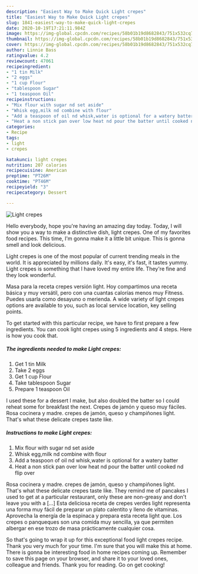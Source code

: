 ```yaml
---
description: "Easiest Way to Make Quick Light crepes"
title: "Easiest Way to Make Quick Light crepes"
slug: 1841-easiest-way-to-make-quick-light-crepes
date: 2020-10-19T17:21:11.984Z
image: https://img-global.cpcdn.com/recipes/58b01b19d8682843/751x532cq70/light-crepes-recipe-main-photo.jpg
thumbnail: https://img-global.cpcdn.com/recipes/58b01b19d8682843/751x532cq70/light-crepes-recipe-main-photo.jpg
cover: https://img-global.cpcdn.com/recipes/58b01b19d8682843/751x532cq70/light-crepes-recipe-main-photo.jpg
author: Linnie Bass
ratingvalue: 4.2
reviewcount: 47061
recipeingredient:
- "1 tin Milk"
- "2 eggs"
- "1 cup Flour"
- "tablespoon Sugar"
- "1 teaspoon Oil"
recipeinstructions:
- "Mix flour with sugar nd set aside"
- "Whisk egg,milk nd combine with flour"
- "Add a teaspoon of oil nd whisk,water is optional for a watery batter"
- "Heat a non stick pan over low heat nd pour the batter until cooked nd flip over"
categories:
- Recipe
tags:
- light
- crepes

katakunci: light crepes 
nutrition: 207 calories
recipecuisine: American
preptime: "PT26M"
cooktime: "PT46M"
recipeyield: "3"
recipecategory: Dessert

---
```



![Light crepes](https://img-global.cpcdn.com/recipes/58b01b19d8682843/751x532cq70/light-crepes-recipe-main-photo.jpg)

Hello everybody, hope you're having an amazing day today. Today, I will show you a way to make a distinctive dish, light crepes. One of my favorites food recipes. This time, I'm gonna make it a little bit unique. This is gonna smell and look delicious.

Light crepes is one of the most popular of current trending meals in the world. It is appreciated by millions daily. It's easy, it's fast, it tastes yummy. Light crepes is something that I have loved my entire life. They're fine and they look wonderful.

Masa para la receta crepes versión light. Hoy compartimos una receta básica y muy versátil, pero con una cuantas calorías menos muy Fitness. Puedes usarla como desayuno o merienda. A wide variety of light crepes options are available to you, such as local service location, key selling points.


To get started with this particular recipe, we have to first prepare a few ingredients. You can cook light crepes using 5 ingredients and 4 steps. Here is how you cook that.

<!--inarticleads1-->

##### The ingredients needed to make Light crepes:

1. Get 1 tin Milk
1. Take 2 eggs
1. Get 1 cup Flour
1. Take tablespoon Sugar
1. Prepare 1 teaspoon Oil


I used these for a dessert I make, but also doubled the batter so I could reheat some for breakfast the next. Crepes de jamón y queso muy fáciles. Rosa cocinera y madre. crepes de jamón, queso y champiñones light. That&#39;s what these delicate crepes taste like. 

<!--inarticleads2-->

##### Instructions to make Light crepes:

1. Mix flour with sugar nd set aside
1. Whisk egg,milk nd combine with flour
1. Add a teaspoon of oil nd whisk,water is optional for a watery batter
1. Heat a non stick pan over low heat nd pour the batter until cooked nd flip over


Rosa cocinera y madre. crepes de jamón, queso y champiñones light. That&#39;s what these delicate crepes taste like. They remind me of pancakes I used to get at a particular restaurant, only these are non-greasy and don&#39;t leave you with a […] Esta deliciosa receta de crepes verdes light representa una forma muy fácil de preparar un plato calentito y lleno de vitaminas. Aprovecha la energía de la espinaca y prepara esta receta light que. Los crepes o panqueques son una comida muy sencilla, ya que permiten albergar en ese trozo de masa prácticamente cualquier cosa. 

So that's going to wrap it up for this exceptional food light crepes recipe. Thank you very much for your time. I'm sure that you will make this at home. There is gonna be interesting food in home recipes coming up. Remember to save this page on your browser, and share it to your loved ones, colleague and friends. Thank you for reading. Go on get cooking!
